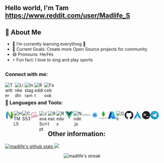 ## Hello world, I'm Tam https://www.reddit.com/user/Madlife_S

## 🙋 About Me

- 🌱 I’m currently learning everything 🤣
- 🥅 Current Goals: Create more Open Source projects for community
- 😄 Pronouns: He/His
- ⚡ Fun fact: I love to sing and play sports

### Connect with me:

[<img align="left" alt="Twitter" width="32px" src="https://img.icons8.com/fluent/48/000000/twitter.png" />][twitter]
[<img align="left" alt="LinkedIn" width="32px" src="https://img.icons8.com/fluent/48/000000/linkedin.png" />][linkedin]
[<img align="left" alt="Instagram" width="32px" src="https://img.icons8.com/fluent/48/000000/instagram-new.png" />][instagram]
[<img align="left" alt="Reddit" width="32px" src="https://img.icons8.com/fluent/48/000000/reddit.png" />][reddit]
[<img align="left" alt="Facebook" width="32px" src="https://img.icons8.com/fluent/48/000000/facebook-new.png" />][facebook]

<br />
<br />

### 🚀 Languages and Tools:

[<img align="left" alt="Neovim" width="28px" src="https://raw.githubusercontent.com/github/explore/main/topics/neovim/neovim.png" />][github]
[<img align="left" alt="HTML5" width="28px" src="https://img.icons8.com/color/48/000000/html-5.png" />][github]
[<img align="left" alt="CSS3" width="28px" src="https://img.icons8.com/color/48/000000/css3.png" />][github]
[<img align="left" alt="Sass" width="28px" src="https://raw.githubusercontent.com/github/explore/main/topics/sass/sass.png" />][github]
[<img align="left" alt="JavaScript" width="28px" src="https://img.icons8.com/color/48/000000/javascript.png" />][github]
[<img align="left" alt="React" width="28px" src="https://img.icons8.com/color/48/000000/react-native.png" />][github]
[<img align="left" alt="Redux" width="28px" src="https://img.icons8.com/color/48/000000/redux.png" />][github]
[<img align="left" alt="Vue" width="28px" src="https://raw.githubusercontent.com/github/explore/main/topics/vue/vue.png" />][github]
[<img align="left" alt="Node.js" width="28px" src="https://img.icons8.com/color/48/000000/nodejs.png" />][github]
[<img align="left" alt="ExpressJS" width="28px" src="https://raw.githubusercontent.com/devicons/devicon/master/icons/express/express-original-wordmark.svg" />][github]
[<img align="left" alt="Webpack" width="28px" src="https://raw.githubusercontent.com/github/explore/main/topics/webpack/webpack.png" />][github]
[<img align="left" alt="MongoDB" width="28px" src="https://raw.githubusercontent.com/devicons/devicon/master/icons/mongodb/mongodb-original-wordmark.svg" />][github]
[<img align="left" alt="Azure" width="28px" src="https://raw.githubusercontent.com/github/explore/main/topics/azure/azure.png" />][github]
[<img align="left" alt="Git" width="28px" src="https://img.icons8.com/color/48/000000/git.png" />][github]
[<img align="left" alt="GitHub" width="28px" src="https://raw.githubusercontent.com/github/explore/main/topics/github/github.png" />][github]
[<img align="left" alt="ArchLinux" width="28px" src="https://raw.githubusercontent.com/github/explore/main/topics/archlinux/archlinux.png" />][github]
[<img align="left" alt="Terminal" width="28px" src="https://raw.githubusercontent.com/github/explore/main/topics/terminal/terminal.png" />][github]
[<img align="left" alt="Telegram" width="28px" src="https://raw.githubusercontent.com/github/explore/main/topics/telegram/telegram.png" />][github]

<br />
<br />

## Other information:

<a href="https://github.com/TamTH-Dev">
  <img src="https://github-readme-stats.vercel.app/api?username=TamTH-Dev&show_icons=true&count_private=true&theme=react&hide_border=true&bg_color=0D1117" alt="madlife's github stats"/>
</a>
<a href="https://github.com/TamTH-Dev">
  <img src="https://github-readme-stats.vercel.app/api/top-langs/?username=TamTH-Dev&langs_count=8&count_private=true&layout=compact&theme=react&hide_border=true&bg_color=0D1117" />
</a>

<br />

<p align="center"><img title="🔥 Get streak stats for your profile at git.io/streak-stats" alt="madlife's streak" src="https://github-readme-streak-stats.herokuapp.com/?user=TamTH-Dev&theme=black-ice&hide_border=true&stroke=0000&background=060A0CD0"/></p>


[twitter]: https://twitter.com/Madlife48902037
[linkedin]: https://www.linkedin.com/in/tam-tran-11a6ba1a1
[instagram]: https://www.instagram.com/madlife_th
[reddit]: https://www.reddit.com/user/Madlife_S
[facebook]: https://www.facebook.com/profile.php?id=100005755451639
[github]: https://github.com/TamTH-Dev 
